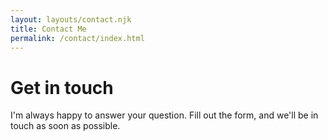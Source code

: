 ```yaml
---
layout: layouts/contact.njk
title: Contact Me
permalink: /contact/index.html
---
```

# G﻿et in touch

I'm always happy to answer your question. Fill out the form, and we'll be in touch as soon as possible.